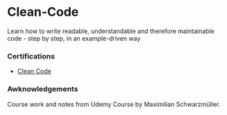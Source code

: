# Clean-Code
Learn how to write readable, understandable and therefore maintainable code - step by step, in an example-driven way

### Certifications

- [Clean Code](https://udemy.com/certificate/UC-f232cf11-dd10-448b-b760-9186981b2725/)

### Awknowledgements

Course work and notes from Udemy Course by Maximilian Schwarzmüller.
